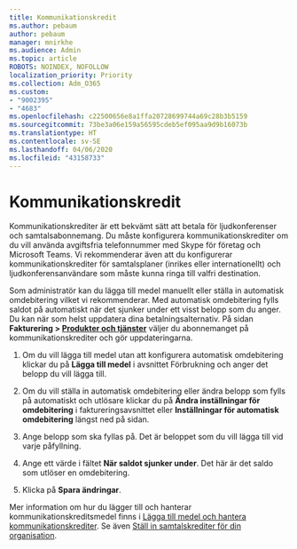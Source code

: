 ```yaml
---
title: Kommunikationskredit
ms.author: pebaum
author: pebaum
manager: mnirkhe
ms.audience: Admin
ms.topic: article
ROBOTS: NOINDEX, NOFOLLOW
localization_priority: Priority
ms.collection: Adm_O365
ms.custom:
- "9002395"
- "4683"
ms.openlocfilehash: c22500656e8a1ffa20728699744a69c28b3b5159
ms.sourcegitcommit: 73be3a06e159a56595cdeb5ef095aa9d9b16073b
ms.translationtype: HT
ms.contentlocale: sv-SE
ms.lasthandoff: 04/06/2020
ms.locfileid: "43158733"
---
```

# <a name="communication-credits"></a>Kommunikationskredit

Kommunikationskrediter är ett bekvämt sätt att betala för ljudkonferenser och samtalsabonnemang.  Du måste konfigurera kommunikationskrediter om du vill använda avgiftsfria telefonnummer med Skype för företag och Microsoft Teams.  Vi rekommenderar även att du konfigurerar kommunikationskrediter för samtalsplaner (inrikes eller internationellt) och ljudkonferensanvändare som måste kunna ringa till valfri destination.

Som administratör kan du lägga till medel manuellt eller ställa in automatisk omdebitering vilket vi rekommenderar.  Med automatisk omdebitering fylls saldot på automatiskt när det sjunker under ett visst belopp som du anger.  Du kan när som helst uppdatera dina betalningsalternativ. På sidan **Fakturering > [Produkter och tjänster](https://go.microsoft.com/fwlink/p/?linkid=842054)** väljer du abonnemanget på kommunikationskrediter och gör uppdateringarna.

1. Om du vill lägga till medel utan att konfigurera automatisk omdebitering klickar du på **Lägga till medel** i avsnittet Förbrukning och anger det belopp du vill lägga till.

2. Om du vill ställa in automatisk omdebitering eller ändra belopp som fylls på automatiskt och utlösare klickar du på **Ändra inställningar för omdebitering** i faktureringsavsnittet eller **Inställningar för automatisk omdebitering** längst ned på sidan.  

3. Ange belopp som ska fyllas på.  Det är beloppet som du vill lägga till vid varje påfyllning.  

4. Ange ett värde i fältet **När saldot sjunker under**.  Det här är det saldo som utlöser en omdebitering.

5. Klicka på **Spara ändringar**.

Mer information om hur du lägger till och hanterar kommunikationskreditsmedel finns i [Lägga till medel och hantera kommunikationskrediter](https://docs.microsoft.com/microsoftteams/add-funds-and-manage-communications-credits). Se även [Ställ in samtalskrediter för din organisation](https://docs.microsoft.com/microsoftteams/set-up-communications-credits-for-your-organization).
